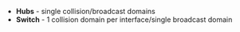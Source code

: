- **Hubs** - single collision/broadcast domains
- **Switch** - 1 collision domain per interface/single broadcast domain